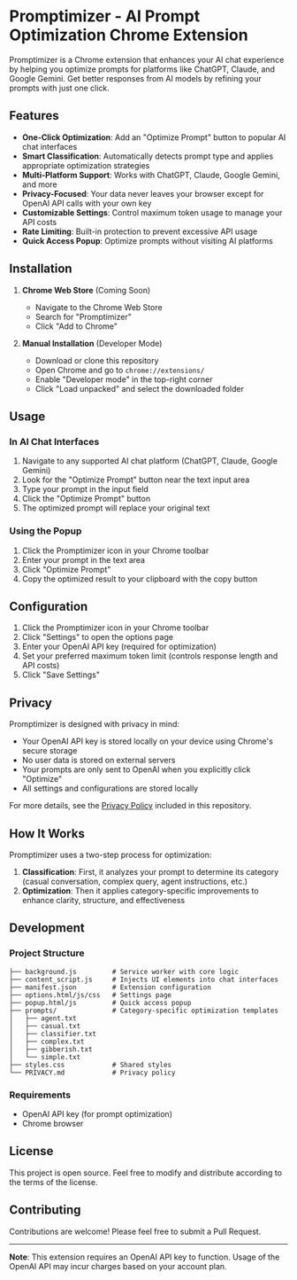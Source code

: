 # Promptimizer - AI Prompt Optimization Chrome Extension

Promptimizer is a Chrome extension that enhances your AI chat experience by helping you optimize prompts for platforms like ChatGPT, Claude, and Google Gemini. Get better responses from AI models by refining your prompts with just one click.

## Features

- **One-Click Optimization**: Add an "Optimize Prompt" button to popular AI chat interfaces
- **Smart Classification**: Automatically detects prompt type and applies appropriate optimization strategies
- **Multi-Platform Support**: Works with ChatGPT, Claude, Google Gemini, and more
- **Privacy-Focused**: Your data never leaves your browser except for OpenAI API calls with your own key
- **Customizable Settings**: Control maximum token usage to manage your API costs
- **Rate Limiting**: Built-in protection to prevent excessive API usage
- **Quick Access Popup**: Optimize prompts without visiting AI platforms

## Installation

1. **Chrome Web Store** (Coming Soon)
   - Navigate to the Chrome Web Store
   - Search for "Promptimizer"
   - Click "Add to Chrome"

2. **Manual Installation** (Developer Mode)
   - Download or clone this repository
   - Open Chrome and go to `chrome://extensions/`
   - Enable "Developer mode" in the top-right corner
   - Click "Load unpacked" and select the downloaded folder

## Usage

### In AI Chat Interfaces

1. Navigate to any supported AI chat platform (ChatGPT, Claude, Google Gemini)
2. Look for the "Optimize Prompt" button near the text input area
3. Type your prompt in the input field
4. Click the "Optimize Prompt" button
5. The optimized prompt will replace your original text

### Using the Popup

1. Click the Promptimizer icon in your Chrome toolbar
2. Enter your prompt in the text area
3. Click "Optimize Prompt"
4. Copy the optimized result to your clipboard with the copy button

## Configuration

1. Click the Promptimizer icon in your Chrome toolbar
2. Click "Settings" to open the options page
3. Enter your OpenAI API key (required for optimization)
4. Set your preferred maximum token limit (controls response length and API costs)
5. Click "Save Settings"

## Privacy

Promptimizer is designed with privacy in mind:

- Your OpenAI API key is stored locally on your device using Chrome's secure storage
- No user data is stored on external servers
- Your prompts are only sent to OpenAI when you explicitly click "Optimize"
- All settings and configurations are stored locally

For more details, see the [Privacy Policy](PRIVACY.md) included in this repository.

## How It Works

Promptimizer uses a two-step process for optimization:

1. **Classification**: First, it analyzes your prompt to determine its category (casual conversation, complex query, agent instructions, etc.)
2. **Optimization**: Then it applies category-specific improvements to enhance clarity, structure, and effectiveness

## Development

### Project Structure

```
├── background.js         # Service worker with core logic
├── content_script.js     # Injects UI elements into chat interfaces
├── manifest.json         # Extension configuration
├── options.html/js/css   # Settings page
├── popup.html/js         # Quick access popup
├── prompts/              # Category-specific optimization templates
│   ├── agent.txt
│   ├── casual.txt
│   ├── classifier.txt
│   ├── complex.txt
│   ├── gibberish.txt
│   └── simple.txt
├── styles.css            # Shared styles
└── PRIVACY.md            # Privacy policy
```

### Requirements

- OpenAI API key (for prompt optimization)
- Chrome browser

## License

This project is open source. Feel free to modify and distribute according to the terms of the license.

## Contributing

Contributions are welcome! Please feel free to submit a Pull Request.

---

**Note**: This extension requires an OpenAI API key to function. Usage of the OpenAI API may incur charges based on your account plan.
